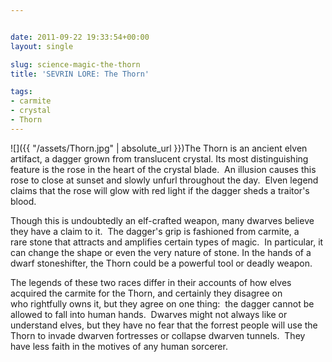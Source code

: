 ```yaml
---


date: 2011-09-22 19:33:54+00:00
layout: single

slug: science-magic-the-thorn
title: 'SEVRIN LORE: The Thorn'

tags:
- carmite
- crystal
- Thorn
---
```


![]({{ "/assets/Thorn.jpg" | absolute_url }})The Thorn is an ancient elven artifact, a dagger grown from translucent crystal. Its most distinguishing feature is the rose in the heart of the crystal blade.  An illusion causes this rose to close at sunset and slowly unfurl throughout the day.  Elven legend claims that the rose will glow with red light if the dagger sheds a traitor's blood.

Though this is undoubtedly an elf-crafted weapon, many dwarves believe they have a claim to it.  The dagger's grip is fashioned from carmite, a rare stone that attracts and amplifies certain types of magic.  In particular, it can change the shape or even the very nature of stone. In the hands of a dwarf stoneshifter, the Thorn could be a powerful tool or deadly weapon.

The legends of these two races differ in their accounts of how elves acquired the carmite for the Thorn, and certainly they disagree on who rightfully owns it, but they agree on one thing:  the dagger cannot be allowed to fall into human hands.  Dwarves might not always like or understand elves, but they have no fear that the forrest people will use the Thorn to invade dwarven fortresses or collapse dwarven tunnels.  They have less faith in the motives of any human sorcerer.
